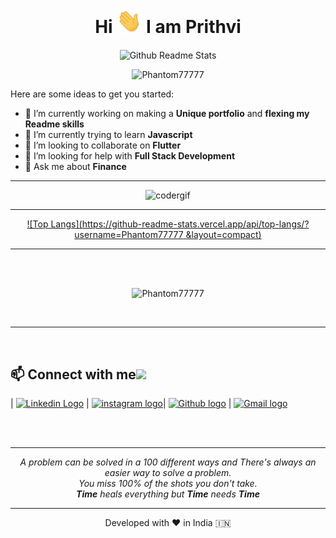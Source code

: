 <h1 align="center">Hi <img src="https://raw.githubusercontent.com/ABSphreak/ABSphreak/master/gifs/Hi.gif" width="40px"/> I am Prithvi</h1>

<p align="center">
 <img width="100px" src="https://res.cloudinary.com/anuraghazra/image/upload/v1594908242/logo_ccswme.svg" align="center" alt="Github Readme Stats" />
</p>
<p align="center"> <img src="https://komarev.com/ghpvc/?username=Phantom77777" alt="Phantom77777"/> </p> 

Here are some ideas to get you started:

- 🔭 I’m currently working on making a **Unique portfolio** and **flexing my Readme skills**
- 🌱 I’m currently trying to learn **Javascript**
- 👯 I’m looking to collaborate on **Flutter**
- 🤔 I’m looking for help with **Full Stack Development**
- 💬 Ask me about **Finance** 
 ---
 <p align="center"> <img src="https://github.com/tusharnankani/tusharnankani/blob/master/Assets/coder.gif" alt="codergif" /> </p>

 
 
---
<center>

[![Top Langs](https://github-readme-stats.vercel.app/api/top-langs/?username=Phantom77777 &layout=compact)](https://github.com/Phantom77777/ProfileReadme)

</center>
<hr>
 
 <br>
 <br>
 
<p align="center"><img src="https://github-readme-stats-five-lyart.vercel.app/api?username=Phantom77777&show_icons=true&theme=vue-dark" alt="Phantom77777" /></p>
<br>

---
<br>

<h2>
📫 Connect with me<img src="https://github.com/tusharnankani/tusharnankani/blob/master/Assets/Handshake.gif" height="32px">
</h2>

| [<img src="https://github.com/tusharnankani/tusharnankani/blob/master/Assets/Linkedin.svg" alt="Linkedin Logo" width="32">](https://www.linkedin.com/in/prithvi-jadwani-681445203/) |  [<img src="https://github.com/tusharnankani/tusharnankani/blob/master/Assets/Instagram.svg" alt="instagram logo" width="32">](https://www.instagram.com/keyuljain/)| [<img src="https://cdn.svgporn.com/logos/github-icon.svg" alt="Github logo" width="34">](https://github.com/Phantom77777) | [<img src="https://github.com/tusharnankani/tusharnankani/blob/master/Assets/Gmail.svg" alt="Gmail logo" height="32">](mailto:coolprithvi95@gmail.com)


<br>
<br>

--- 

<p align="center">
   <i>A problem can be solved in a 100 different ways and There's always an easier way to solve a problem.</i>
   <br>
   <i>You miss 100% of the shots you don't take.</i>
   <br>
   <i><strong>Time</strong> heals everything but <strong>Time</strong> needs <strong>Time</strong></i>
</p>       

---

<p align="center">
Developed with ❤️ in India 🇮🇳 
</p>
